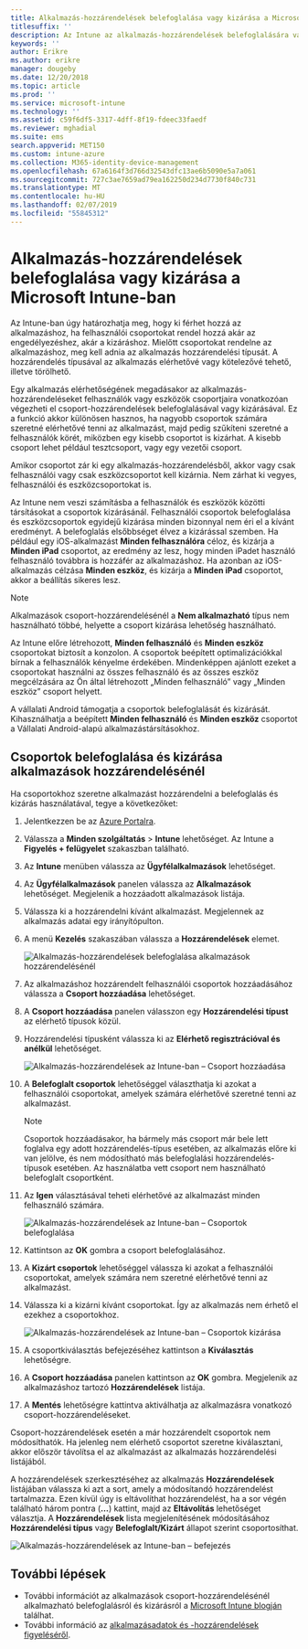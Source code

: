 ```yaml
---
title: Alkalmazás-hozzárendelések belefoglalása vagy kizárása a Microsoft Intune-ban
titlesuffix: ''
description: Az Intune az alkalmazás-hozzárendelések belefoglalására vagy kizárására való használatának ismertetése.
keywords: ''
author: Erikre
ms.author: erikre
manager: dougeby
ms.date: 12/20/2018
ms.topic: article
ms.prod: ''
ms.service: microsoft-intune
ms.technology: ''
ms.assetid: c59f6df5-3317-4dff-8f19-fdeec33faedf
ms.reviewer: mghadial
ms.suite: ems
search.appverid: MET150
ms.custom: intune-azure
ms.collection: M365-identity-device-management
ms.openlocfilehash: 67a6164f3d766d32543dfc13ae6b5090e5a7a061
ms.sourcegitcommit: 727c3ae7659ad79ea162250d234d7730f840c731
ms.translationtype: MT
ms.contentlocale: hu-HU
ms.lasthandoff: 02/07/2019
ms.locfileid: "55845312"
---
```

# <a name="include-and-exclude-app-assignments-in-microsoft-intune"></a>Alkalmazás-hozzárendelések belefoglalása vagy kizárása a Microsoft Intune-ban

Az Intune-ban úgy határozhatja meg, hogy ki férhet hozzá az alkalmazáshoz, ha felhasználói csoportokat rendel hozzá akár az engedélyezéshez, akár a kizáráshoz. Mielőtt csoportokat rendelne az alkalmazáshoz, meg kell adnia az alkalmazás hozzárendelési típusát. A hozzárendelés típusával az alkalmazás elérhetővé vagy kötelezővé tehető, illetve törölhető. 

Egy alkalmazás elérhetőségének megadásakor az alkalmazás-hozzárendeléseket felhasználók vagy eszközök csoportjaira vonatkozóan végezheti el csoport-hozzárendelések belefoglalásával vagy kizárásával. Ez a funkció akkor különösen hasznos, ha nagyobb csoportok számára szeretné elérhetővé tenni az alkalmazást, majd pedig szűkíteni szeretné a felhasználók körét, miközben egy kisebb csoportot is kizárhat. A kisebb csoport lehet például tesztcsoport, vagy egy vezetői csoport. 

Amikor csoportot zár ki egy alkalmazás-hozzárendelésből, akkor vagy csak felhasználói vagy csak eszközcsoportot kell kizárnia. Nem zárhat ki vegyes, felhasználói és eszközcsoportokat is. 

Az Intune nem veszi számításba a felhasználók és eszközök közötti társításokat a csoportok kizárásánál. Felhasználói csoportok belefoglalása és eszközcsoportok egyidejű kizárása minden bizonnyal nem éri el a kívánt eredményt. A belefoglalás elsőbbséget élvez a kizárással szemben. Ha például egy iOS-alkalmazást **Minden felhasználóra** céloz, és kizárja a **Minden iPad** csoportot, az eredmény az lesz, hogy minden iPadet használó felhasználó továbbra is hozzáfér az alkalmazáshoz. Ha azonban az iOS-alkalmazás célzása **Minden eszköz**, és kizárja a **Minden iPad** csoportot, akkor a beállítás sikeres lesz.  

> [!NOTE]
> Alkalmazások csoport-hozzárendelésénél a **Nem alkalmazható** típus nem használható többé, helyette a csoport kizárása lehetőség használható. 
>
> Az Intune előre létrehozott, **Minden felhasználó** és **Minden eszköz** csoportokat biztosít a konzolon. A csoportok beépített optimalizációkkal bírnak a felhasználók kényelme érdekében. Mindenképpen ajánlott ezeket a csoportokat használni az összes felhasználó és az összes eszköz megcélzására az Ön által létrehozott „Minden felhasználó” vagy „Minden eszköz” csoport helyett.  
>
> A vállalati Android támogatja a csoportok belefoglalását és kizárását. Kihasználhatja a beépített **Minden felhasználó** és **Minden eszköz** csoportot a Vállalati Android-alapú alkalmazástársításokhoz. 


## <a name="include-and-exclude-groups-when-assigning-apps"></a>Csoportok belefoglalása és kizárása alkalmazások hozzárendelésénél 
Ha csoportokhoz szeretne alkalmazást hozzárendelni a belefoglalás és kizárás használatával, tegye a következőket:
1. Jelentkezzen be az [Azure Portalra](https://portal.azure.com).
2. Válassza a **Minden szolgáltatás** > **Intune** lehetőséget. Az Intune a **Figyelés + felügyelet** szakaszban található.
3. Az **Intune** menüben válassza az **Ügyfélalkalmazások** lehetőséget.
4. Az **Ügyfélalkalmazások** panelen válassza az **Alkalmazások** lehetőséget. Megjelenik a hozzáadott alkalmazások listája.
5. Válassza ki a hozzárendelni kívánt alkalmazást. Megjelennek az alkalmazás adatai egy irányítópulton. 
6. A menü **Kezelés** szakaszában válassza a **Hozzárendelések** elemet. 

    ![Alkalmazás-hozzárendelések belefoglalása alkalmazások hozzárendelésénél](./media/apps-inc-exl-01.png)
7. Az alkalmazáshoz hozzárendelt felhasználói csoportok hozzáadásához válassza a **Csoport hozzáadása** lehetőséget. 
8. A **Csoport hozzáadása** panelen válasszon egy **Hozzárendelési típust** az elérhető típusok közül.
9. Hozzárendelési típusként válassza ki az **Elérhető regisztrációval és anélkül** lehetőséget.

    ![Alkalmazás-hozzárendelések az Intune-ban – Csoport hozzáadása](./media/apps-inc-exl-02.png)
10. A **Belefoglalt csoportok** lehetőséggel választhatja ki azokat a felhasználói csoportokat, amelyek számára elérhetővé szeretné tenni az alkalmazást.

    > [!NOTE]
    > Csoportok hozzáadásakor, ha bármely más csoport már bele lett foglalva egy adott hozzárendelés-típus esetében, az alkalmazás előre ki van jelölve, és nem módosítható más belefoglalási hozzárendelés-típusok esetében. Az használatba vett csoport nem használható belefoglalt csoportként.

11. Az **Igen** választásával teheti elérhetővé az alkalmazást minden felhasználó számára.

    ![Alkalmazás-hozzárendelések az Intune-ban – Csoportok belefoglalása](./media/apps-inc-exl-03.png)
12. Kattintson az **OK** gombra a csoport belefoglalásához.
13. A **Kizárt csoportok** lehetőséggel válassza ki azokat a felhasználói csoportokat, amelyek számára nem szeretné elérhetővé tenni az alkalmazást. 
14. Válassza ki a kizárni kívánt csoportokat. Így az alkalmazás nem érhető el ezekhez a csoportokhoz.

    ![Alkalmazás-hozzárendelések az Intune-ban – Csoportok kizárása](./media/apps-inc-exl-04.png)
15. A csoportkiválasztás befejezéséhez kattintson a **Kiválasztás** lehetőségre.
16. A **Csoport hozzáadása** panelen kattintson az **OK** gombra. Megjelenik az alkalmazáshoz tartozó **Hozzárendelések** listája.
17. A **Mentés** lehetőségre kattintva aktiválhatja az alkalmazásra vonatkozó csoport-hozzárendeléseket.

Csoport-hozzárendelések esetén a már hozzárendelt csoportok nem módosíthatók. Ha jelenleg nem elérhető csoportot szeretne kiválasztani, akkor először távolítsa el az alkalmazást az alkalmazás hozzárendelési listájából. 

A hozzárendelések szerkesztéséhez az alkalmazás **Hozzárendelések** listájában válassza ki azt a sort, amely a módosítandó hozzárendelést tartalmazza. Ezen kívül úgy is eltávolíthat hozzárendelést, ha a sor végén található három pontra (**…**) kattint, majd az **Eltávolítás** lehetőséget választja. A **Hozzárendelések** lista megjelenítésének módosításához **Hozzárendelési típus** vagy **Belefoglalt/Kizárt** állapot szerint csoportosíthat.

![Alkalmazás-hozzárendelések az Intune-ban – befejezés](./media/apps-inc-exl-05.png)

## <a name="next-steps"></a>További lépések

- További információt az alkalmazások csoport-hozzárendelésénél alkalmazható belefoglalásról és kizárásról a [Microsoft Intune blogján](https://aka.ms/new_app_assignment_process) találhat.
- További információ az [alkalmazásadatok és -hozzárendelések figyeléséről](apps-monitor.md).
